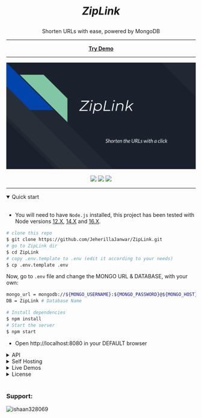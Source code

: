 # <i><p align="center">ZipLink</p></i>


<div align="center">
  <p align="center">
    Shorten URLs with ease, powered by MongoDB
    <br />
    <hr>
    <a href="https://ziplink.cleverapps.io/"><b>Try Demo</b></a>
    <hr>
  </p>
</div>

<p align="center">
    <img src="public/images/preview.png">
</p>

<p align="center">
    <a href="https://jeherillajanwar.github.io/"><img src="https://img.shields.io/badge/Dev-Ishaan%20Sharma-brightgreen.svg"></img></a>
    <a href="https://choosealicense.com/licenses/bsd-3-clause/"><img src="https://img.shields.io/badge/LICENSE-BSD_3_Clause%20%22New%22%20or%20%22Revised%22%20License-blue.svg"></img></a>
    <a href="mailto:askishaan.sh@gmail.com"><img src="https://img.shields.io/badge/CONTACT_DEV-EMAIL-red"></img></a>
    
</p>

---

<details open>
<summary>Quick start</summary>

<br/>

-   You will need to have `Node.js` installed, this project has been tested with Node versions [12.X](https://nodejs.org/en/blog/release/v12.22.1/), [14.X](https://nodejs.org/en/blog/release/v14.17.5/) and [16.X](https://nodejs.org/en/blog/release/v16.15.0/).

```bash
# clone this repo
$ git clone https://github.com/JeherillaJanwar/ZipLink.git
# go to ZipLink dir
$ cd ZipLink
# copy .env.template to .env (edit it according to your needs)
$ cp .env.template .env
```

Now, go to `.env` file and change the MONGO URL & DATABASE, with your own:

```bash
mongo_url = mongodb://${MONGO_USERNAME}:${MONGO_PASSWORD}@${MONGO_HOST}:${MONGO_PORT}
DB = ZipLink # Database Name
```


```bash
# Install dependencies
$ npm install
# Start the server
$ npm start
```

-   Open http://localhost:8080 in your DEFAULT browser


</details>


<details>
<summary>API</summary>

##### Shorten A URL

```bash
curl -X 'GET' 'https://ziplink.cleverapps.io/api/shorten?url=https://google.com/' -H 'accept: application/json'
```
This produces a shortened URL, with a random alias, by a GET request to ZipLink.


##### Shorten A URL WITH CUSTOMIZED ALIAS

```bash
curl -X 'GET' 'https://ziplink.cleverapps.io/api/shorten?url=https://google.com/&alias=google' -H 'accept: application/json'
```
This produces a shortened URL, with a custom alias (in this case <code>google</code>), by a GET request to ZipLink.


Moreover, you can check out the API documentation <a href="https://ziplink.cleverapps.io/api/docs">live here</a> (Swagger).
</details>

<details>
<summary>Self Hosting</summary>
<br>
To self-host ZipLink, just follow <a href="https://github.com/JeherillaJanwar/ZipLink/blob/main/docs/self_hosting.md">these steps</a>.

</details>

<details>
<summary>Live Demos</summary>
<a href="https://ziplink.cleverapps.io/">https://ziplink.cleverapps.io/</a>
<a href="https://ziplink.cleverapps.io/"><img src="../images/qr.png" /></a>
</details>

<details>
<summary>License</summary>

```text
BSD 3-Clause License

Copyright (c) 2023, Ishaan S.

Redistribution and use in source and binary forms, with or without
modification, are permitted provided that the following conditions are met:

1. Redistributions of source code must retain the above copyright notice, this
   list of conditions and the following disclaimer.

2. Redistributions in binary form must reproduce the above copyright notice,
   this list of conditions and the following disclaimer in the documentation
   and/or other materials provided with the distribution.

3. Neither the name of the copyright holder nor the names of its
   contributors may be used to endorse or promote products derived from
   this software without specific prior written permission.

THIS SOFTWARE IS PROVIDED BY THE COPYRIGHT HOLDERS AND CONTRIBUTORS "AS IS"
AND ANY EXPRESS OR IMPLIED WARRANTIES, INCLUDING, BUT NOT LIMITED TO, THE
IMPLIED WARRANTIES OF MERCHANTABILITY AND FITNESS FOR A PARTICULAR PURPOSE ARE
DISCLAIMED. IN NO EVENT SHALL THE COPYRIGHT HOLDER OR CONTRIBUTORS BE LIABLE
FOR ANY DIRECT, INDIRECT, INCIDENTAL, SPECIAL, EXEMPLARY, OR CONSEQUENTIAL
DAMAGES (INCLUDING, BUT NOT LIMITED TO, PROCUREMENT OF SUBSTITUTE GOODS OR
SERVICES; LOSS OF USE, DATA, OR PROFITS; OR BUSINESS INTERRUPTION) HOWEVER
CAUSED AND ON ANY THEORY OF LIABILITY, WHETHER IN CONTRACT, STRICT LIABILITY,
OR TORT (INCLUDING NEGLIGENCE OR OTHERWISE) ARISING IN ANY WAY OUT OF THE USE
OF THIS SOFTWARE, EVEN IF ADVISED OF THE POSSIBILITY OF SUCH DAMAGE.
```

</details>
<br>
<h3 align="left">Support:</h3>
<p><a href="https://www.buymeacoffee.com/ishaan328069"> <img align="left" src="https://cdn.buymeacoffee.com/buttons/v2/default-yellow.png" height="50" width="210" alt="ishaan328069" /></a></p>
